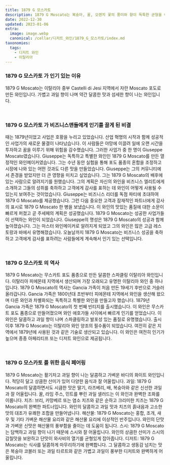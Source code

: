 ```yaml
---
title: 1879 G 모스카토
description: 1879 G Moscato는 복숭아, 꿀, 오렌지 꽃의 풍미와 향이 독특한 균형을 이룬 기분 좋게 달콤하고 향긋한 화이트 와인입니다.
date: 2022-12-30
updated: 2023-01-06
extra:
  image: image.webp
  canonical: /cellar/디저트_와인/1879_G_모스카토/index.md
taxonomies:
  tags: 
    - 디저트 와인
    - 이탈리아
---
```



### 1879 G 모스카토 가 인기 있는 이유

1879 G Moscato는 이탈리아 중부 Castelli di Jesi 지역에서 자란 Moscato 포도로 만든 와인입니다. 가볍고 과일 향이 나며 약간 달콤한 맛과 섬세한 향이 나는 와인입니다.

&nbsp;  

### 1879 G 모스카토 가 비즈니스맨들에게 인기를 끌게 된 비결

때는 1879년이었고 사업은 호황을 누리고 있었습니다. 산업 혁명의 시작과 함께 성공적인 사업가의 새로운 물결이 나타났습니다. 이 사람들은 야망에 이끌려 일에 오랜 시간을 투자하고 꿈을 이루기 위해 위험을 감수했습니다. 그러한 사업가 중 한 명이 Giuseppe Moscato였습니다. Giuseppe는 독특하고 특별한 와인인 1879 G Moscato를 만든 열정적인 와인메이커였습니다. 그는 수년 동안 실험을 통해 포도 품종의 혼합을 조정하고 시장에 나와 있는 어떤 것과도 다른 맛을 만들었습니다. Giuseppe는 그의 커뮤니티에서 존경을 받았지만 더 큰 영향을 미치고 싶었습니다. 그는 1879 G Moscato의 배후에 있는 사람으로 알려지기를 원했습니다. 그의 계획은 자신의 와인을 비즈니스 엘리트에게 소개하고 그들의 성취를 축하하고 고객에게 감사를 표하는 데 와인이 어떻게 사용될 수 있는지 보여주는 것이었습니다. Giuseppe는 비즈니스 리더를 독점 파티에 초대하여 1879 G Moscato를 제공했습니다. 그런 다음 중요한 고객과 잠재적인 파트너에게 감사의 표시로 1879 G Moscato 한 병을 보냈습니다. 이 와인의 맛있는 품질에 대한 소문이 빠르게 퍼졌고 곧 주세페의 계획은 성공했습니다. 1879 G Moscato는 성공한 사업가들이 선택하는 와인이 되었습니다. Giuseppe의 명성은 1879 G Moscato의 성공과 함께 높아졌습니다. 그는 마스터 와인메이커로 알려지게 되었고 그의 와인은 많은 고급 레스토랑과 바에서 유명해졌습니다. 오늘날까지 1879 G Moscato는 비즈니스 성공을 축하하고 고객에게 감사를 표하려는 사람들에게 계속해서 인기 있는 선택입니다.

&nbsp;  

### 1879 G 모스카토 의 역사

1879 G Moscato는 무스카트 포도 품종으로 만든 달콤한 스파클링 이탈리아 와인입니다. 이탈리아 피에몬테 지역에서 생산되며 가장 오래되고 유명한 이탈리아 와인 중 하나입니다. 1879 G Moscato의 역사는 Gancia 가족이 처음 만든 19세기 후반으로 거슬러 올라갑니다. Gancia 가족은 1800년대 초반부터 피에몬테 지역에서 와인을 생산해 왔으며 다른 와인과 차별화되는 독특하고 특별한 와인을 만들고자 했습니다. 1879년 Gancia 가족은 1879 G Moscato의 첫 번째 빈티지를 출시했습니다. 이 와인은 무스카트 포도 품종으로 만들어졌으며 와인 애호가들 사이에서 빠르게 인기를 얻었습니다. 이 와인은 달콤하고 과일 향이 나며 스파클링하고 발포성 있는 품질로 유명했습니다. 출시 이후 1879 G Moscato는 이탈리아 와인 양조의 필수품이 되었습니다. 여전히 같은 지역에서 1879년에 사용된 것과 같은 기술로 생산되고 있습니다. 이 와인은 여전히 인기가 높으며 종종 아페리티프 또는 디저트 와인으로 제공됩니다.

&nbsp;  

### 1879 G 모스카토 를 위한 음식 페어링

1879 G Moscato는 활기차고 과일 향이 나는 달콤하고 가벼운 바디의 화이트 와인입니다. 적당히 달고 상큼한 산미가 있어 다양한 음식과 잘 어울립니다. 과일: 1879 G Moscato의 달콤하면서도 시큼한 맛은 딸기, 라즈베리, 배, 복숭아와 같은 신선한 과일과 잘 어울립니다. 꿀, 라임 주스, 민트를 뿌린 과일 샐러드는 이 와인과 완벽한 조화를 이룹니다. 치즈: 브리, 카망베르 또는 염소 치즈와 같은 순하고 크리미한 치즈는 1879 G Moscato의 완벽한 파트너입니다. 와인의 달콤하고 과일 맛과 치즈의 흙내음과 고소한 맛의 대조가 유쾌한 조합을 만들어냅니다. 해산물: 1879 G Moscato는 홍합, 조개, 새우 및 기타 가벼운 해산물 요리와 같은 해산물 요리에 이상적인 반주입니다. 와인의 단맛과 가벼운 신맛은 해산물의 풍부함을 줄이는 데 도움이 됩니다. 스시: 1879 G Moscato는 담백하고 과일 향이 나기 때문에 스시와 잘 어울립니다. 와인의 상큼한 산미가 스시의 감칠맛을 보완하고 단맛이 와사비의 열기를 균형있게 잡아줍니다. 디저트: 1879 G Moscato는 식사를 달콤하게 마무리하기에 완벽합니다. 그 달콤하고 생동감 넘치는 맛은 복숭아 코블러 또는 과일 타르트와 같은 가볍고 과일이 풍부한 디저트와 완벽하게 어울립니다.

&nbsp;  
